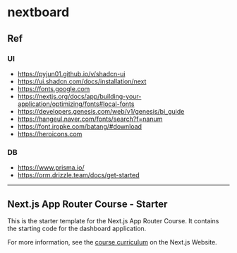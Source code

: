 # nextboard


## Ref
### UI
- https://pyjun01.github.io/v/shadcn-ui
- https://ui.shadcn.com/docs/installation/next
- https://fonts.google.com
- https://nextjs.org/docs/app/building-your-application/optimizing/fonts#local-fonts
- https://developers.genesis.com/web/v1/genesis/bi_guide
- https://hangeul.naver.com/fonts/search?f=nanum
- https://font.iropke.com/batang/#download
- https://heroicons.com


### DB
- https://www.prisma.io/
- https://orm.drizzle.team/docs/get-started


---
## Next.js App Router Course - Starter

This is the starter template for the Next.js App Router Course. It contains the starting code for the dashboard application.

For more information, see the [course curriculum](https://nextjs.org/learn) on the Next.js Website.

